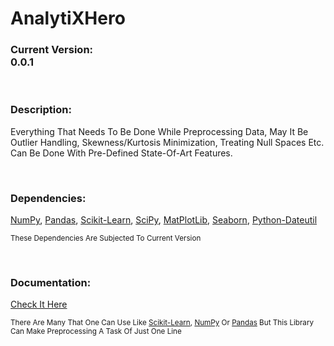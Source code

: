 # **AnalytiXHero**

### **Current Version:** <br> 0.0.1

<br>

### **Description:** <br>
Everything That Needs To Be Done While Preprocessing Data, May It Be Outlier Handling, Skewness/Kurtosis Minimization, Treating Null Spaces Etc. Can Be Done With Pre-Defined State-Of-Art Features.

<br>

### **Dependencies:** <br>
[NumPy](https://numpy.org/), [Pandas](https://pandas.pydata.org/), [Scikit-Learn](https://scikit-learn.org/stable/), [SciPy](https://scipy.org/), [MatPlotLib](https://matplotlib.org/), [Seaborn](https://seaborn.pydata.org/), [Python-Dateutil](https://dateutil.readthedocs.io/en/stable/)

<small> These Dependencies Are Subjected To Current Version</small>

<br>

### **Documentation:** <br>
[Check It Here](DOCUMENTATION/0.%20Documentation%20Index.md)

<small>There Are Many That One Can Use Like [Scikit-Learn](https://scikit-learn.org/stable/), [NumPy](https://numpy.org/) Or [Pandas](https://pandas.pydata.org/) But This Library Can Make Preprocessing A Task Of Just One Line</small>